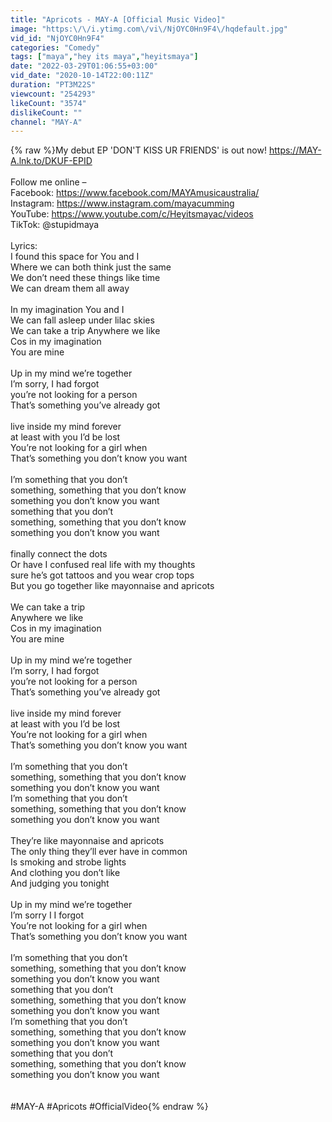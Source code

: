 ```yaml
---
title: "Apricots - MAY-A [Official Music Video]"
image: "https:\/\/i.ytimg.com\/vi\/NjOYC0Hn9F4\/hqdefault.jpg"
vid_id: "NjOYC0Hn9F4"
categories: "Comedy"
tags: ["maya","hey its maya","heyitsmaya"]
date: "2022-03-29T01:06:55+03:00"
vid_date: "2020-10-14T22:00:11Z"
duration: "PT3M22S"
viewcount: "254293"
likeCount: "3574"
dislikeCount: ""
channel: "MAY-A"
---
```

{% raw %}My debut EP 'DON'T KISS UR FRIENDS' is out now! <a rel="nofollow" target="blank" href="https://MAY-A.lnk.to/DKUF-EPID">https://MAY-A.lnk.to/DKUF-EPID</a><br /><br />Follow me online –<br />Facebook: <a rel="nofollow" target="blank" href="https://www.facebook.com/MAYAmusicaustralia/">https://www.facebook.com/MAYAmusicaustralia/</a><br />Instagram: <a rel="nofollow" target="blank" href="https://www.instagram.com/mayacumming">https://www.instagram.com/mayacumming</a><br />YouTube: <a rel="nofollow" target="blank" href="https://www.youtube.com/c/Heyitsmayac/videos">https://www.youtube.com/c/Heyitsmayac/videos</a><br />TikTok: @stupidmaya<br /><br />Lyrics:<br />I found this space for  You and I <br />Where we can both think just the same <br />We don’t need these things like time <br />We can dream them all away <br /> <br />In my imagination You and I <br />We can fall asleep under lilac skies <br />We can take a trip  Anywhere we like <br />Cos in my imagination <br />You are mine<br /> <br />Up in my mind we’re together <br />I’m sorry, I had forgot <br />you’re not looking for a person<br />That’s something you’ve already got <br /> <br />live inside my mind forever <br />at least with you I’d be lost<br />You’re not looking for a girl when <br />That’s something you don’t know you want <br /> <br />I’m something that you don’t <br />something, something that you don’t know <br />something you don’t know you want <br />something that you don’t <br />something, something that you don’t know <br />something you don’t know you want <br /> <br />finally connect the dots<br />Or have I confused real life with my thoughts<br />sure he’s got tattoos and you wear crop tops <br />But you go together like mayonnaise and apricots <br /><br />We can take a trip <br />Anywhere we like <br />Cos in my imagination <br />You are mine<br /> <br />Up in my mind we’re together <br />I’m sorry, I had forgot <br />you’re not looking for a person<br />That’s something you’ve already got <br /> <br />live inside my mind forever <br />at least with you I’d be lost<br />You’re not looking for a girl when <br />That’s something you don’t know you want <br /> <br />I’m something that you don’t <br />something, something that you don’t know <br />something you don’t know you want <br />I’m something that you don’t <br />something, something that you don’t know <br />something you don’t know you want <br /> <br />They’re like mayonnaise and apricots <br />The only thing they’ll ever have in common <br />Is smoking and strobe lights <br />And clothing you don’t like <br />And judging you tonight <br /> <br />Up in my mind we’re together <br />I’m sorry I I forgot <br />You’re not looking for a girl when <br />That’s something you don’t know you want <br /> <br />I’m something that you don’t <br />something, something that you don’t know <br />something you don’t know you want <br />something that you don’t <br />something, something that you don’t know <br />something you don’t know you want<br />I’m something that you don’t <br />something, something that you don’t know <br />something you don’t know you want <br />something that you don’t <br />something, something that you don’t know <br />something you don’t know you want<br /><br /><br />#MAY-A #Apricots #OfficialVideo{% endraw %}
